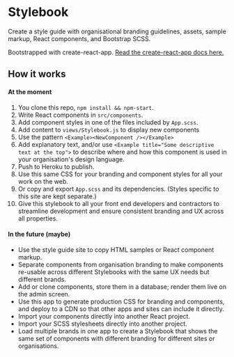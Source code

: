 # Stylebook
Create a style guide with organisational branding guidelines, assets,
sample markup, React components, and Bootstrap SCSS.

Bootstrapped with create-react-app. [Read the create-react-app docs here.](https://github.com/facebook/create-react-app/blob/77148107d9f3b20fb874a8da3146172c34e921db/README.md)

## How it works

#### At the moment
1. You clone this repo, `npm install && npm-start`.
1. Write React components in `src/components`.
1. Add component styles in one of the files included by `App.scss`.
1. Add content to `views/Stylebook.js` to display new components
  1. Use the pattern `<Example><NewComponent /></Example>`
  1. Add explanatory text, and/or use `<Example title="Some descriptive text at the top">`
to describe where and how this component is used in your organisation's design language.
1. Push to Heroku to publish.
1. Use this same CSS for your branding and component styles for all your work on the web.
  1. Or copy and export `App.scss` and its dependencies. (Styles specific to this site are kept separate.)
1. Give this stylebook to all your front end developers and contractors to streamline development
and ensure consistent branding and UX across all properties.

#### In the future (maybe)
* Use the style guide site to copy HTML samples or React component markup.
* Separate components from organisation branding to make components re-usable across
different Stylebooks with the same UX needs but different brands.
* Add or clone components, store them in a database; render them live on the admin screen.
* Use this app to generate production CSS for branding and components, and deploy
to a CDN so that other apps and sites can include it directly.
* Import your components directly into another React project.
* Import your SCSS stylesheets directly into another project.
* Load multiple brands in one app to create a Stylebook that shows the same set
of components with different branding for different sites or organisations.
